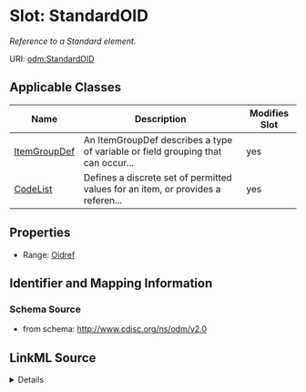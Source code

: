 # Slot: StandardOID


_Reference to a Standard element._



URI: [odm:StandardOID](http://www.cdisc.org/ns/odm/v2.0/StandardOID)



<!-- no inheritance hierarchy -->




## Applicable Classes

| Name | Description | Modifies Slot |
| --- | --- | --- |
[ItemGroupDef](ItemGroupDef.md) | An ItemGroupDef describes a type of variable or field grouping that can occur... |  yes  |
[CodeList](CodeList.md) | Defines a discrete set of permitted values for an item, or provides a referen... |  yes  |







## Properties

* Range: [Oidref](Oidref.md)





## Identifier and Mapping Information







### Schema Source


* from schema: http://www.cdisc.org/ns/odm/v2.0




## LinkML Source

<details>
```yaml
name: StandardOID
description: Reference to a Standard element.
from_schema: http://www.cdisc.org/ns/odm/v2.0
rank: 1000
alias: StandardOID
domain_of:
- ItemGroupDef
- CodeList
range: oidref

```
</details>